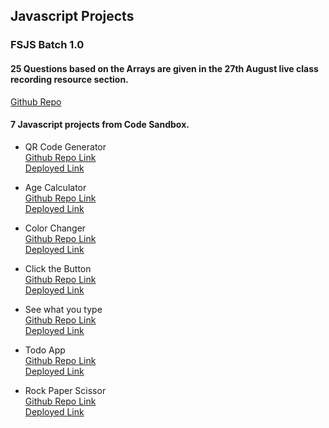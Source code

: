 ## Javascript Projects

### FSJS Batch 1.0

#### 25 Questions based on the Arrays are given in the 27th August live class recording resource section.<br>
[Github Repo](https://github.com/vsagar26/25_array_questions_JS_assignment_27Aug)


#### 7 Javascript projects from Code Sandbox.<br>

- QR Code Generator <br>
[Github Repo Link](https://github.com/vsagar26/07_qr-code-generator-js) <br>
[Deployed Link](https://qr-code-generator-js-vs.netlify.app/)

- Age Calculator <br>
[Github Repo Link](https://github.com/vsagar26/age-calculator-js) <br>
[Deployed Link](https://age-calculator-vs-js.netlify.app/)

- Color Changer <br>
[Github Repo Link](https://github.com/vsagar26/03_colorChanger_js) <br>
[Deployed Link](https://color-changer-js-vs.netlify.app/)

- Click the Button <br>
[Github Repo Link](https://github.com/vsagar26/click-the-button-js) <br>
[Deployed Link](https://rad-croissant-7d4b27.netlify.app/)

- See what you type <br>
[Github Repo Link](https://github.com/vsagar26/SeeWhatYouType-js) <br>
[Deployed Link](https://polite-valkyrie-9ff912.netlify.app/)

- Todo App <br>
[Github Repo Link](https://github.com/vsagar26/todo-task-js) <br>
[Deployed Link](https://master--todo-task-js.netlify.app/)

- Rock Paper Scissor <br>
[Github Repo Link]() <br>
[Deployed Link]()


